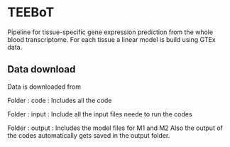 # TEEBoT
Pipeline for tissue-specific gene expression prediction from the whole blood transcriptome.
For each tissue a linear model is build using GTEx data. 

## Data download
Data is downloaded from 

Folder : code : Includes all the code

Folder : input : Include all the input files neede to run the codes

Folder : output : Includes the model files for M1 and M2 
                  Also the output of the codes automatically gets saved in the output folder. 
